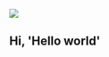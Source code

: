 <p>
<img src="https://www.fancypantshomes.com/wp-content/uploads/2021/03/noah-standing-in-front-of-the-house-in-the-notebook.jpg](https://64.media.tumblr.com/2ad3487683637947cbd1f57f9d889393/397187698c108978-97/s540x810/478634a0cecfc83c3cade0d40d50f6546118626b.gif" />
</p>

## Hi, 'Hello world'
